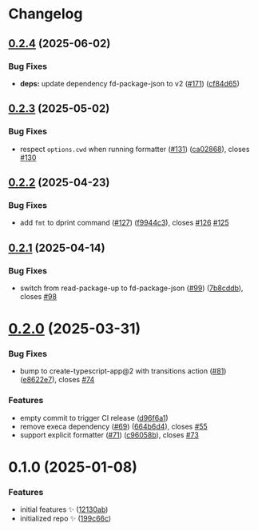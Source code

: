 # Changelog

## [0.2.4](https://github.com/JoshuaKGoldberg/formatly/compare/0.2.3...0.2.4) (2025-06-02)

### Bug Fixes

- **deps:** update dependency fd-package-json to v2 ([#171](https://github.com/JoshuaKGoldberg/formatly/issues/171)) ([cf84d65](https://github.com/JoshuaKGoldberg/formatly/commit/cf84d657e199ecca78cbffeb4c9101f444f79c8d))

## [0.2.3](https://github.com/JoshuaKGoldberg/formatly/compare/0.2.2...0.2.3) (2025-05-02)

### Bug Fixes

- respect `options.cwd` when running formatter ([#131](https://github.com/JoshuaKGoldberg/formatly/issues/131)) ([ca02868](https://github.com/JoshuaKGoldberg/formatly/commit/ca0286817eadc10c689d7848160fbc7940bb58fb)), closes [#130](https://github.com/JoshuaKGoldberg/formatly/issues/130)

## [0.2.2](https://github.com/JoshuaKGoldberg/formatly/compare/0.2.1...0.2.2) (2025-04-23)

### Bug Fixes

- add `fmt` to dprint command ([#127](https://github.com/JoshuaKGoldberg/formatly/issues/127)) ([f9944c3](https://github.com/JoshuaKGoldberg/formatly/commit/f9944c38c62b1669f865de225b434df4d2a61238)), closes [#126](https://github.com/JoshuaKGoldberg/formatly/issues/126) [#125](https://github.com/JoshuaKGoldberg/formatly/issues/125)

## [0.2.1](https://github.com/JoshuaKGoldberg/formatly/compare/0.2.0...0.2.1) (2025-04-14)

### Bug Fixes

- switch from read-package-up to fd-package-json ([#99](https://github.com/JoshuaKGoldberg/formatly/issues/99)) ([7b8cddb](https://github.com/JoshuaKGoldberg/formatly/commit/7b8cddbadc78b9fb1c6c0b353bac6679f95c1b98)), closes [#98](https://github.com/JoshuaKGoldberg/formatly/issues/98)

# [0.2.0](https://github.com/JoshuaKGoldberg/formatly/compare/0.1.0...0.2.0) (2025-03-31)

### Bug Fixes

- bump to create-typescript-app@2 with transitions action ([#81](https://github.com/JoshuaKGoldberg/formatly/issues/81)) ([e8622e7](https://github.com/JoshuaKGoldberg/formatly/commit/e8622e711cb2033ad653838693721671b99743b6)), closes [#74](https://github.com/JoshuaKGoldberg/formatly/issues/74)

### Features

- empty commit to trigger CI release ([d96f6a1](https://github.com/JoshuaKGoldberg/formatly/commit/d96f6a1e8b1e3150da5a73ae8c590bd84de27c4e))
- remove execa dependency ([#69](https://github.com/JoshuaKGoldberg/formatly/issues/69)) ([664b6d4](https://github.com/JoshuaKGoldberg/formatly/commit/664b6d499031769f0abf6f93d3a5fdd564f8c379)), closes [#55](https://github.com/JoshuaKGoldberg/formatly/issues/55)
- support explicit formatter ([#71](https://github.com/JoshuaKGoldberg/formatly/issues/71)) ([c96058b](https://github.com/JoshuaKGoldberg/formatly/commit/c96058bff91e47e39e851451f23905c2d116d20d)), closes [#73](https://github.com/JoshuaKGoldberg/formatly/issues/73)

# 0.1.0 (2025-01-08)

### Features

- initial features ✨ ([12130ab](https://github.com/JoshuaKGoldberg/formatly/commit/12130ab62d1198acfbd8360aa5babe94e2c413d0))
- initialized repo ✨ ([199c66c](https://github.com/JoshuaKGoldberg/formatly/commit/199c66cfef24c0e86c57a3cd83843764a9698210))
